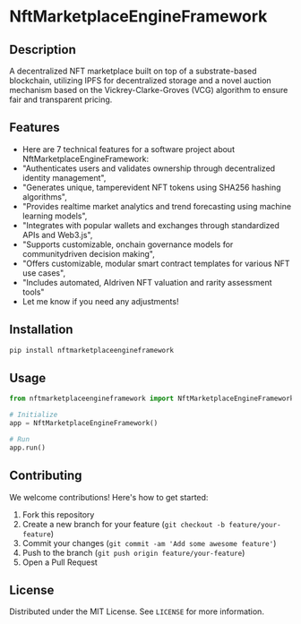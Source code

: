 # NftMarketplaceEngineFramework

## Description

A decentralized NFT marketplace built on top of a substrate-based blockchain, utilizing IPFS for decentralized storage and a novel auction mechanism based on the Vickrey-Clarke-Groves (VCG) algorithm to ensure fair and transparent pricing.

## Features

- Here are 7 technical features for a software project about NftMarketplaceEngineFramework:
- "Authenticates users and validates ownership through decentralized identity management",
- "Generates unique, tamperevident NFT tokens using SHA256 hashing algorithms",
- "Provides realtime market analytics and trend forecasting using machine learning models",
- "Integrates with popular wallets and exchanges through standardized APIs and Web3.js",
- "Supports customizable, onchain governance models for communitydriven decision making",
- "Offers customizable, modular smart contract templates for various NFT use cases",
- "Includes automated, AIdriven NFT valuation and rarity assessment tools"
- Let me know if you need any adjustments!
## Installation

```bash
pip install nftmarketplaceengineframework
```

## Usage

```python
from nftmarketplaceengineframework import NftMarketplaceEngineFramework

# Initialize
app = NftMarketplaceEngineFramework()

# Run
app.run()
```

## Contributing

We welcome contributions! Here's how to get started:

1. Fork this repository
2. Create a new branch for your feature (`git checkout -b feature/your-feature`)
3. Commit your changes (`git commit -am 'Add some awesome feature'`)
4. Push to the branch (`git push origin feature/your-feature`)
5. Open a Pull Request

## License

Distributed under the MIT License. See `LICENSE` for more information.
